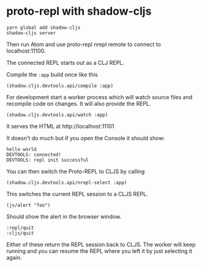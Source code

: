 # proto-repl with shadow-cljs

```
yarn global add shadow-cljs
shadow-cljs server

```

Then run Atom and use proto-repl nrepl remote to connect to localhost:11100.

The connected REPL starts out as a CLJ REPL.

Compile the `:app` build once like this

```
(shadow.cljs.devtools.api/compile :app)
```

For development start a worker process which will watch source files and recompile code on changes. It will also provide the REPL.
```
(shadow.cljs.devtools.api/watch :app)
```

It serves the HTML at http://localhost:11101

It doesn't do much but if you open the Console it should show:

```
hello world
DEVTOOLS: connected!
DEVTOOLS: repl init successful
```

You can then switch the Proto-REPL to CLJS by calling

```
(shadow.cljs.devtools.api/nrepl-select :app)
```

This switches the current REPL session to a CLJS REPL.

```
(js/alert "foo")
```

Should show the alert in the browser window.

```
:repl/quit
:cljs/quit
```

Either of these return the REPL session back to CLJS. The worker will keep running and you can resume the REPL where you left it by just selecting it again.
